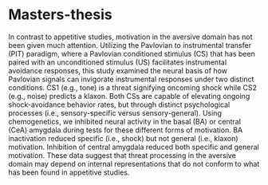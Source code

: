 # Masters-thesis

  In contrast to appetitive studies, motivation in the aversive domain has not 
  been given much attention. Utilizing the Pavlovian to instrumental transfer (PIT) 
  paradigm, where a Pavlovian conditioned stimulus (CS) that has been paired with 
  an unconditioned stimulus (US) facilitates instrumental avoidance responses, this 
  study examined the neural basis of how Pavlovian signals can invigorate instrumental 
  responses under two distinct conditions. CS1 (e.g., tone) is a threat signifying 
  oncoming shock while CS2 (e.g., noise) predicts a klaxon. Both CSs are capable of
  elevating ongoing shock-avoidance behavior rates, but through distinct psychological
  processes (i.e., sensory-specific versus sensory-general). Using chemogenetics, 
  we inhibited neural activity in the basal (BA) or central (CeA) amygdala during 
  tests for these different forms of motivation. BA inactivation reduced specific 
  (i.e., shock) but not general (i.e., klaxon) motivation. Inhibition of central 
  amygdala reduced both specific and general motivation. These data suggest that 
  threat processing in the aversive domain may depend on internal representations 
  that do not conform to what has been found in appetitive studies.

